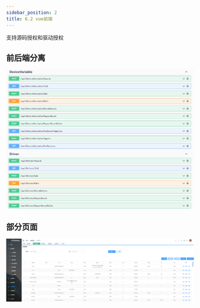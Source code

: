 ```yaml
---
sidebar_position: 2
title: 6.2 vue前端
---
```


支持源码授权和驱动授权

## 前后端分离
![api](./images/api.png)

## 部分页面


![vue](./images/vue.png)